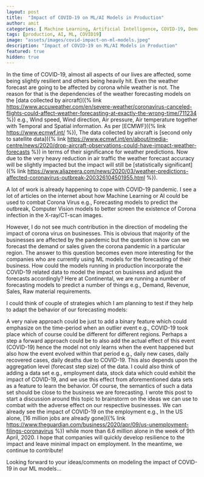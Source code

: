 ```yaml
---
layout: post
title:  "Impact of COVID-19 on ML/AI Models in Production"
author: amit
categories: [ Machine Learning, Artificial Intelligence, COVID-19, Demand Forecasting ]
tags: [production, AI, ML, COVID19]
image: "assets/images/covid-impact-on-ml-models.jpeg"
description: "Impact of COVID-19 on ML/AI Models in Production"
featured: true
hidden: true
---
```


In the time of COVID-19, almost all aspects of our lives are affected, some being slightly resilient and others being heavily hit. Even the weather forecast are going to be affected by corona while weather is not. The reason for that is the dependencies of the weather forecasting models on the [data collected by aircraft]({% link https://www.accuweather.com/en/severe-weather/coronavirus-canceled-flights-could-affect-weather-forecasting-at-exactly-the-wrong-time/711234 %}) e.g., Wind speed, Wind direction, Air pressure, Air temperature together with Temporal and Spatial information. As per [ECMWF]({% link https://www.ecmwf.int/ %}), The data collected by aircraft is [second only to satellite data]({% link https://www.ecmwf.int/en/about/media-centre/news/2020/drop-aircraft-observations-could-have-impact-weather-forecasts %}) in terms of their significance for weather predictions. Now due to the very heavy reduction in air traffic the weather forecast accuracy will be slightly impacted but the impact will still be [statistically significant]({% link https://www.aljazeera.com/news/2020/03/weather-predictions-affected-coronavirus-outbreak-200326104501955.html %}). 

A lot of work is already happening to cope with COVID-19 pandemic. I see a lot of articles on the internet about how Machine Learning or AI could be used to combat Corona Virus e.g., Forecasting models to predict the outbreak, Computer Vision models to better screen the existence of Corona infection in the X-ray/CT-scan images. 

However, I do not see much contribution in the direction of modeling the impact of corona virus on businesses. This is obvious that majority of the businesses are affected by the pandemic but the question is how can we forecast the demand or sales given the corona pandemic in a particular region. The answer to this question becomes even more interesting for the companies who are currently using ML models for the forecasting of their business. How could the models running in production incorporate the COVID-19 related data to model the impact on business and adjust the forecasts accordingly? Here at Continental, we are running a number of forecasting models to predict a number of things e.g., Demand, Revenue, Sales, Raw material requirements.

I could think of couple of strategies which I am planning to test if they help to adapt the behavior of our forecasting models:

A very naive approach could be just to add a binary feature which could emphasize on the time-period when an outlier event e.g., COVID-19 took place which of course could be different for different regions.
Perhaps a step a forward approach could be to also add the actual effect of this event (COVID-19) hence the model not only learns when the event happened but also how the event evolved within that period e.g., daily new cases, daily recovered cases, daily deaths due to COVID-19. This also depends upon the aggregation level (forecast step size) of the data.
I could also think of adding a data set e.g., employment data, stock data which could exhibit the impact of COVID-19, and we use this effect from aforementioned data sets as a feature to learn the behavior. Of course, the semantics of such a data set should be close to the business we are forecasting.
I wrote this post to start a discussion around this topic to brainstorm on the ideas we can use to combat with the adverse effect on our respective businesses. We can already see the impact of COVID-19 on the employment e.g., In the US alone, [16 million jobs are already gone]({% link https://www.theguardian.com/business/2020/apr/09/us-unemployment-filings-coronavirus %}) while more than 6.6 million alone in the week of 9th April, 2020. I hope that companies will quickly develop resilience to the impact and leave minimal impact on employment. In the meantime, we continue to contribute!

Looking forward to your ideas/comments on modeling the impact of COVID-19 in our ML models...
